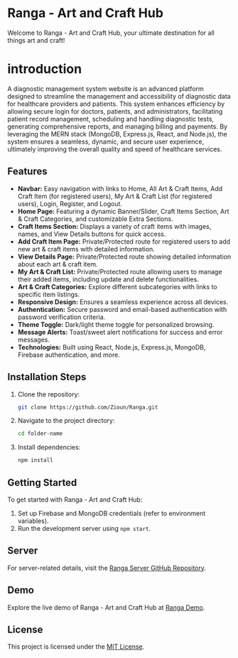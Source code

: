 # Ranga - Art and Craft Hub

Welcome to Ranga - Art and Craft Hub, your ultimate destination for all things art and craft!

# introduction

A diagnostic management system website is an advanced platform designed to streamline the management and accessibility of diagnostic data for healthcare providers and patients. This system enhances efficiency by allowing secure login for doctors, patients, and administrators, facilitating patient record management, scheduling and handling diagnostic tests, generating comprehensive reports, and managing billing and payments. By leveraging the MERN stack (MongoDB, Express.js, React, and Node.js), the system ensures a seamless, dynamic, and secure user experience, ultimately improving the overall quality and speed of healthcare services.

## Features

- **Navbar:** Easy navigation with links to Home, All Art & Craft Items, Add Craft Item (for registered users), My Art & Craft List (for registered users), Login, Register, and Logout.
- **Home Page:** Featuring a dynamic Banner/Slider, Craft Items Section, Art & Craft Categories, and customizable Extra Sections.
- **Craft Items Section:** Displays a variety of craft items with images, names, and View Details buttons for quick access.
- **Add Craft Item Page:** Private/Protected route for registered users to add new art & craft items with detailed information.
- **View Details Page:** Private/Protected route showing detailed information about each art & craft item.
- **My Art & Craft List:** Private/Protected route allowing users to manage their added items, including update and delete functionalities.
- **Art & Craft Categories:** Explore different subcategories with links to specific item listings.
- **Responsive Design:** Ensures a seamless experience across all devices.
- **Authentication:** Secure password and email-based authentication with password verification criteria.
- **Theme Toggle:** Dark/light theme toggle for personalized browsing.
- **Message Alerts:** Toast/sweet alert notifications for success and error messages.
- **Technologies:** Built using React, Node.js, Express.js, MongoDB, Firebase authentication, and more.

## Installation Steps

1. Clone the repository:
    ```sh
    git clone https://github.com/Zioun/Ranga.git
    ```
2. Navigate to the project directory:
    ```sh
    cd folder-name
    ```
3. Install dependencies:
    ```sh
    npm install
    ```

## Getting Started

To get started with Ranga - Art and Craft Hub:

1. Set up Firebase and MongoDB credentials (refer to environment variables).
2. Run the development server using `npm start`.

## Server

For server-related details, visit the [Ranga Server GitHub Repository](https://github.com/Zioun/Assignment-10-Server).

## Demo

Explore the live demo of Ranga - Art and Craft Hub at [Ranga Demo](https://assignment-10-a2856.web.app/).

## License

This project is licensed under the [MIT License](LICENSE).
